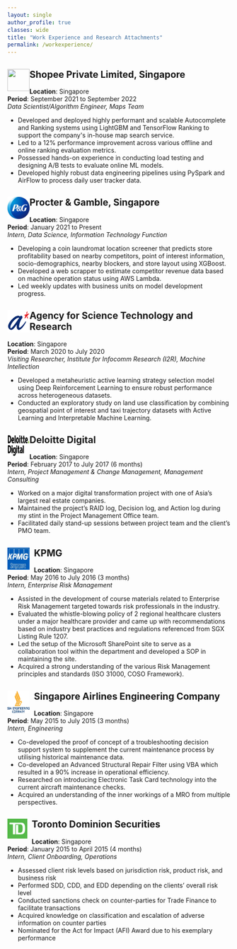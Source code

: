 ```yaml
---
layout: single
author_profile: true
classes: wide
title: "Work Experience and Research Attachments"
permalink: /workexperience/
---
```


<div class="company_name">
<img class="company_icon" align="left" width="50" height="50" src="/assets/images/shopee.jpeg" style="top: -10px"> 
<h2>
Shopee Private Limited, Singapore
</h2> 
</div>

**Location**: Singapore\
**Period**: September 2021 to September 2022\
*Data Scientist/Algorithm Engineer, Maps Team*
* Developed and deployed highly performant and scalable Autocomplete and Ranking systems using LightGBM and TensorFlow Ranking to support the company's in-house map search service.
* Led to a 12% performance improvement across various offline and online ranking evaluation metrics.
* Possessed hands-on experience in conducting load testing and designing A/B tests to evaluate online ML models.
* Developed highly robust data engineering pipelines using PySpark and AirFlow to process daily user tracker data.



<div class="company_name">
<img class="company_icon" align="left" width="50" height="50" src="/assets/images/p&g.jpeg" style="top: -10px"> 
<h2>
Procter & Gamble, Singapore
</h2> 
</div>

**Location**: Singapore\
**Period**: January 2021 to Present\
*Intern, Data Science, Information Technology Function*
* Developing a coin laundromat location screener that predicts store profitability based on nearby competitors, point of interest information, socio-demographics, nearby blockers, and store layout using XGBoost. 
* Developed a web scrapper to estimate competitor revenue data based on machine operation status using AWS Lambda.
* Led weekly updates with business units on model development progress.


<div class="company_name">
<img class="company_icon" align="left" width="50" height="50" src="/assets/images/astar.png" style="top: -10px"> 
<h2>
Agency for Science Technology and Research
</h2> 
</div>

**Location**: Singapore\
**Period**: March 2020 to July 2020\
*Visiting Researcher, Institute for Infocomm Research (I2R), Machine Intellection*
* Developed a metaheuristic active learning strategy selection model using Deep Reinforcement Learning to ensure robust performance across heterogeneous datasets.
* Conducted an exploratory study on land use classification by combining geospatial point of interest and taxi trajectory datasets with Active Learning and Interpretable Machine Learning.


<div class="company_name">
<img class="company_icon" align="left" width="50" height="50" src="/assets/images/deloitte.png" style="top: 2px"> 
<h2>
Deloitte Digital
</h2> 
</div>

**Location**: Singapore\
**Period**: February 2017 to July 2017 (6 months)\
*Intern, Project Management & Change Management, Management Consulting*
* Worked on a major digital transformation project with one of Asia’s largest real estate companies.
* Maintained the project’s RAID log, Decision log, and Action log during my stint in the Project Management Office team.
* Facilitated daily stand-up sessions between project team and the client’s PMO team.


<div class="company_name">
<img class="company_icon" align="left" width="50" height="50" src="/assets/images/kpmg.jpg" style="margin-right: 10px"> 
<h2>
KPMG
</h2> 
</div>

**Location**: Singapore\
**Period**: May 2016 to July 2016 (3 months)\
*Intern, Enterprise Risk Management*
* Assisted in the development of course materials related to Enterprise Risk Management targeted towards risk professionals in the industry.
* Evaluated the whistle-blowing policy of 2 regional healthcare clusters under a major healthcare provider and came up with recommendations based on industry best practices and regulations referenced from SGX Listing Rule 1207.
* Led the setup of the Microsoft SharePoint site to serve as a collaboration tool within the department and developed a SOP in maintaining the site.
* Acquired a strong understanding of the various Risk Management principles and standards (ISO 31000, COSO Framework). 


<div class="company_name">
<img class="company_icon" align="left" width="50" height="50" src="/assets/images/siaec.jpg" style="margin-right: 10px"> 
<h2>
Singapore Airlines Engineering Company
</h2> 
</div>

**Location**: Singapore\
**Period**: May 2015 to July 2015 (3 months)\
*Intern, Engineering*
* Co-developed the proof of concept of a troubleshooting decision support system to supplement the current maintenance process by utilising historical maintenance data.
* Co-developed an Advanced Structural Repair Filter using VBA which resulted in a 90% increase in operational efficiency.
* Researched on introducing Electronic Task Card technology into the current aircraft maintenance checks.
* Acquired an understanding of the inner workings of a MRO from multiple perspectives.


<div class="company_name">
<img class="company_icon" align="left" width="45" height="45" src="/assets/images/td.png" style="margin-right: 10px"> 
<h2>
Toronto Dominion Securities
</h2> 
</div>

**Location**: Singapore\
**Period**: January 2015 to April 2015 (4 months)\
*Intern, Client Onboarding, Operations*
* Assessed client risk levels based on jurisdiction risk, product risk, and business risk
* Performed SDD, CDD, and EDD depending on the clients’ overall risk level
* Conducted sanctions check on counter-parties for Trade Finance to facilitate transactions
* Acquired knowledge on classification and escalation of adverse information on counter parties
* Nominated for the Act for Impact (AFI) Award due to his exemplary performance